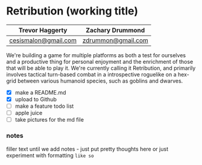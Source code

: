 # Retribution (working title) 
| Trevor Haggerty | Zachary Drummond |
| ------------- | ------------- |
| cesismalon@gmail.com | zdrummon@gmail.com |

We're building a game for multiple platforms as both a test for ourselves and a productive thing for personal enjoyment and the enrichment of those that will be able to play it. We're currently calling it Retribution, and primarily involves tactical turn-based combat in a introspective roguelike on a hex-grid between various humanoid species, such as goblins and dwarves.

- [x] make a README.md
- [x] upload to Github
- [ ] make a feature todo list
- [ ] apple juice
- [ ] take pictures for the md file

 ### notes
filler text until we add notes - just put pretty thoughts here
or just experiment with formatting `like so`
